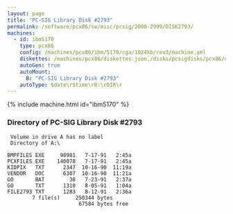 ```yaml
---
layout: page
title: "PC-SIG Library Disk #2793"
permalink: /software/pcx86/sw/misc/pcsig/2000-2999/DISK2793/
machines:
  - id: ibm5170
    type: pcx86
    config: /machines/pcx86/ibm/5170/cga/1024kb/rev3/machine.xml
    diskettes: /machines/pcx86/diskettes.json,/disks/pcsigdisks/pcx86/diskettes.json
    autoGen: true
    autoMount:
      B: "PC-SIG Library Disk #2793"
    autoType: $date\r$time\rB:\rDIR\r
---
```


{% include machine.html id="ibm5170" %}

### Directory of PC-SIG Library Disk #2793

     Volume in drive A has no label
     Directory of A:\

    BMPFILES EXE     98981   7-17-91   2:45a
    PCXFILES EXE    140078   7-17-91   2:45a
    KIDPIX   TXT      2347  10-16-90  11:19a
    VENDOR   DOC      6307  10-16-90  11:21a
    GO       BAT        38   7-23-91   2:37a
    GO       TXT      1310   8-05-91   1:04a
    FILE2793 TXT      1283   8-12-91   2:36a
            7 file(s)     250344 bytes
                           67584 bytes free
